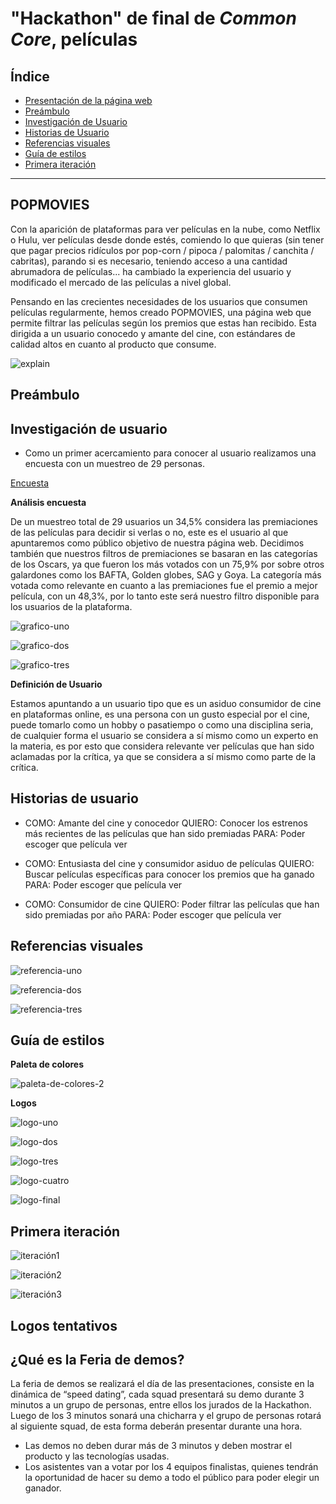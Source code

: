 # "Hackathon" de final de _Common Core_, películas

 ## Índice

* [Presentación de la página web](#POPMOVIES)
* [Preámbulo](#preámbulo)
* [Investigación de Usuario](#cinvestigación-de-usuario)
* [Historias de Usuario](#Historias-de-Usuario)
* [Referencias visuales](#Referencias-visuales)
* [Guía de estilos](#Guía-de-estilos)
* [Primera iteración](#Primera-iteración)


 ***
 ## **POPMOVIES**
 

 Con la aparición de plataformas para ver películas en la nube, como Netflix o
Hulu, ver películas desde donde estés, comiendo lo que quieras
(sin tener que pagar precios ridículos por pop-corn / pipoca / palomitas /
canchita / cabritas), parando si es necesario, teniendo acceso a una cantidad
abrumadora de películas... ha cambiado la experiencia del usuario
y modificado el mercado de las películas a nivel global.

Pensando en las crecientes necesidades de los usuarios que consumen películas regularmente, hemos creado POPMOVIES, una página web que permite filtrar las películas según los premios que estas han recibido. Esta dirigida a un usuario conocedo y amante del cine, con estándares de calidad altos en cuanto al producto que consume.

![explain](https://media.giphy.com/media/nuuS1IlKqd2dq/giphy.gif)

## **Preámbulo**


 


 ## **Investigación de usuario**

* Como un primer acercamiento para conocer al usuario realizamos una encuesta con un muestreo de 29 personas.
 
[Encuesta](https://docs.google.com/forms/d/e/1FAIpQLSe2d9NFO8auWaLvLg-drgCDPLfH6nzCC7Dk51G0cgnDNekDxg/viewform?usp=sf_link)

**Análisis encuesta**

De un muestreo total de 29 usuarios un 34,5% considera las premiaciones de las películas para decidir si verlas o no, este es el usuario al que apuntaremos como público objetivo de nuestra página web. Decidimos también que nuestros filtros de premiaciones se basaran en las categorías  de los Oscars, ya que fueron los más votados con un 75,9% por sobre otros galardones como los BAFTA, Golden globes, SAG y Goya. La categoría más votada como relevante en cuanto a las premiaciones fue el premio a mejor película, con un 48,3%, por lo tanto este será nuestro filtro disponible para los usuarios de la plataforma.

![grafico-uno](img/grafico-1.jpeg)

![grafico-dos](img/grafico-2.jpeg)

![grafico-tres](img/grafico-3.jpeg)

**Definición de Usuario**

Estamos apuntando a un usuario tipo que es un asiduo consumidor de cine en plataformas online, es una persona con un gusto especial por el cine, puede tomarlo como un hobby o pasatiempo o como una disciplina seria, de cualquier forma el usuario se considera a sí mismo como un experto en la materia, es por esto que considera relevante ver películas que han sido aclamadas por la crítica, ya que se considera a sí mismo como parte de la crítica.

 ## **Historias de usuario**

 * COMO: Amante del cine y conocedor
   QUIERO: Conocer los estrenos más recientes de las películas que han sido premiadas
   PARA: Poder escoger que película ver

 * COMO: Entusiasta del cine y consumidor asiduo de películas
   QUIERO: Buscar películas específicas para conocer los premios que ha ganado
   PARA: Poder escoger que película ver

* COMO: Consumidor de cine 
  QUIERO: Poder filtrar las películas que han sido premiadas por año
  PARA: Poder escoger que película ver
  

 ## **Referencias visuales**

 ![referencia-uno](img/referencia-1.jpeg)

 ![referencia-dos](img/referencia-2.jpeg)

 ![referencia-tres](img/referencia-3.jpeg)

 
## **Guía de estilos**

**Paleta de colores**

![paleta-de-colores-2](img/paleta-de-colores.png)

**Logos**

![logo-uno](img/logo1.png)

![logo-dos](img/logo2.png)

![logo-tres](img/logo3.png)

![logo-cuatro](img/logo4.png)

![logo-final](img/logofinal.png)

## **Primera iteración**

![iteración1](img/primera-iteración-1.jpeg)

![iteración2](img/primera-iteración-2.jpeg)

![iteración3](img/primera-iteración-3.jpeg)

## **Logos tentativos**

## **¿Qué es la Feria de demos?**

La feria de demos se realizará el día de las presentaciones, consiste en la dinámica de “speed dating”, cada squad presentará su demo durante 3 minutos a un grupo de personas, entre ellos los jurados de la Hackathon. Luego de los 3 minutos sonará una chicharra y el grupo de personas rotará al siguiente squad, de esta forma deberán presentar durante una hora. 

* Las demos no deben durar más de 3 minutos y deben mostrar el producto y las tecnologías usadas.
* Los asistentes van a votar por los 4 equipos finalistas, quienes tendrán la oportunidad de hacer su demo a todo el público para poder elegir un ganador. 
